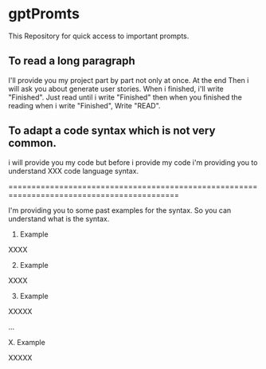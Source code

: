 # gptPromts
This Repository for quick access to important prompts.

## To read a long paragraph

I'll provide you my project part by part not only at once. At the end Then i will ask you about generate user stories. When i finished, i'll write "Finished". Just read until i write "Finished" then when you finished the reading when i write "Finished", Write "READ".

## To adapt a code syntax which is not very common.

i will  provide you my code but before i provide my code i'm providing you to understand XXX code language syntax.

===========================================================================================

I'm providing you to some past examples for the syntax. So you can understand what is the syntax.

1. Example

XXXX

2. Example 

XXXX

3. Example

XXXXX

...

X. Example

XXXXX

